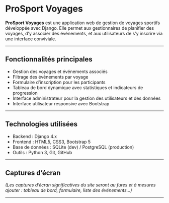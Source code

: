 # ProSport Voyages

**ProSport Voyages** est une application web de gestion de voyages sportifs développée avec Django. Elle permet aux gestionnaires de planifier des voyages, d’y associer des événements, et aux utilisateurs de s’y inscrire via une interface conviviale.

---

## Fonctionnalités principales

- Gestion des voyages et événements associés
- Filtrage des événements par voyage
- Formulaire d’inscription pour les participants
- Tableau de bord dynamique avec statistiques et indicateurs de progression
- Interface administrateur pour la gestion des utilisateurs et des données
- Interface utilisateur responsive avec Bootstrap

---

## Technologies utilisées

- Backend : Django 4.x
- Frontend : HTML5, CSS3, Bootstrap 5
- Base de données : SQLite (dev) / PostgreSQL (production)
- Outils : Python 3, Git, GitHub

---

## Captures d’écran

*(Les captures d’écran significatives du site seront au fures et à mesures ajouter : tableau de bord, formulaire, liste des événements...)*

---
